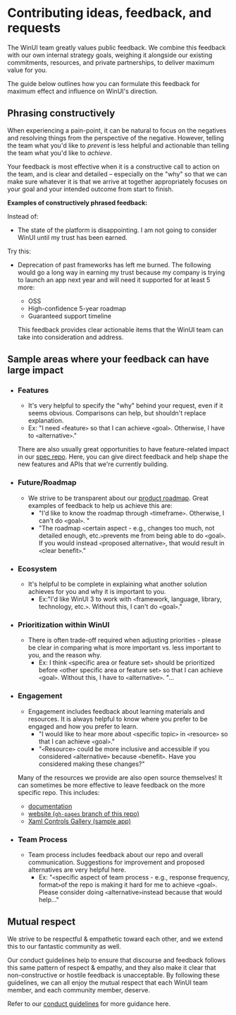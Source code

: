 # Contributing ideas, feedback, and requests

The WinUI team greatly values public feedback.  We combine this feedback with our own internal strategy goals, weighing it alongside our existing commitments, resources, and private partnerships, to deliver maximum value for you.

The guide below outlines how you can formulate this feedback for maximum effect and influence on WinUI's direction.

## Phrasing constructively

When experiencing a pain-point, it can be natural to focus on the negatives and resolving things from the perspective of the negative. However, telling the team what you'd like to *prevent* is less helpful and actionable than telling the team what you'd like to *achieve*. 

Your feedback is most effective when it is a constructive call to action on the team, and is clear and detailed – especially on the "why" so that we can make sure whatever it is that we arrive at together appropriately focuses on your goal and your intended outcome from start to finish. 


**Examples of constructively phrased feedback:**

Instead of:

  - The state of the platform is disappointing. I am not going to consider WinUI until my trust has been earned.

Try this:
  - Deprecation of past frameworks has left me burned. The following would go a long way in earning my trust because my company is trying to launch an app next year and will need it supported for at least 5 more: 
    - OSS
    - High-confidence 5-year roadmap
    - Guaranteed support timeline

    This feedback provides clear actionable items that the WinUI team can take into consideration and address. 
    
    
## Sample areas where your feedback can have large impact

- ### Features
  - It's very helpful to specify the "why" behind your request, even if it seems obvious. Comparisons can help, but shouldn't replace explanation. 
  - Ex: "I need `<`feature`>` so that I can achieve `<`goal`>`. Otherwise, I have to `<`alternative`>`."

  There are also usually great opportunities to have feature-related impact in our [spec repo](https://github.com/microsoft/microsoft-ui-xaml-specs/tree/master). Here, you can give direct feedback and help shape the new features and APIs that we're currently building. 

- ### Future/Roadmap
  - We strive to be transparent about our [product roadmap](https://aka.ms/winui3/feature-roadmap). Great examples of feedback to help us achieve this are:
    - "I'd like to know the roadmap through `<`timeframe`>`. Otherwise, I can't do `<`goal`>`. "
    - "The roadmap `<`certain aspect - e.g., changes too much, not detailed enough, etc.`>`prevents me from being able to do `<`goal`>`. If you would instead `<`proposed alternative`>`, that would result in `<`clear benefit`>`."

- ### Ecosystem
  - It's helpful to be complete in explaining what another solution achieves for you and why it is important to you. 
    - Ex:"I'd like WinUI 3 to work with `<`framework, language, library, technology, etc.`>`. Without this, I can't do `<`goal`>`."

- ### Prioritization within WinUI
  -  There is often trade-off required when adjusting priorities - please be clear in comparing what is more important vs. less important to you, and the reason why. 
      - Ex: I think `<`specific area or feature set`>` should be prioritized before `<`other specific area or feature set`>` so that I can achieve `<`goal`>`. Without this, I have to `<`alternative`>`. "...  

- ### Engagement
  - Engagement includes feedback about learning materials and resources. It is always helpful to know where you prefer to be engaged and  how you prefer to learn. 
    - "I would like to hear more about `<`specific topic`>` in `<`resource`>` so that I can achieve `<`goal`>`."
    - "`<`Resource`>` could be more inclusive and accessible if you considered `<`alternative`>` because `<`benefit`>`. Have you considered making these changes?"
   
   Many of the resources we provide are also open source themselves! It can sometimes be more effective to leave feedback on the more specific repo.  This includes:
    - [documentation](https://github.com/MicrosoftDocs/windows-uwp)
    - [website (`gh-pages` branch of this repo)](https://github.com/microsoft/microsoft-ui-xaml/tree/gh-pages)
    - [Xaml Controls Gallery (sample app)](https://github.com/microsoft/Xaml-Controls-Gallery/tree/master)
  

- ### Team Process
  - Team process includes feedback about our repo and overall communication. Suggestions for improvement and proposed alternatives are very helpful here. 
    - Ex: "`<`specific aspect of team process - e.g., response frequency, format`>`of the repo is making it hard for me to achieve `<`goal`>`. Please consider doing `<`alternative`>`instead because that would help..." 


## Mutual respect

We strive to be respectful & empathetic toward each other, and we extend this to our fantastic community as well.

Our conduct guidelines help to ensure that discourse and feedback follows this same pattern of respect & empathy, and they also make it clear that non-constructive or hostile feedback is unacceptable. By following these guidelines, we can all enjoy the mutual respect that each WinUI team member, and each community member, deserve.

Refer to our [conduct guidelines](https://github.com/microsoft/microsoft-ui-xaml/blob/master/CODE_OF_CONDUCT.md) for more guidance here. 
